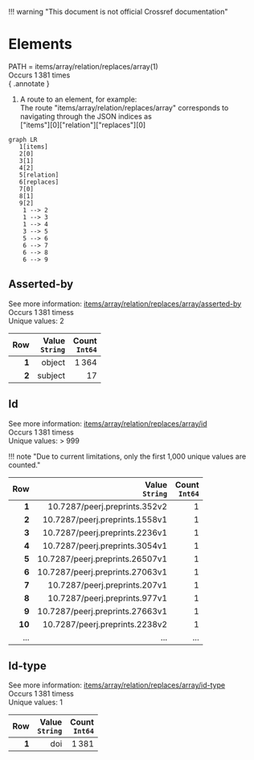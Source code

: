 !!! warning "This document is not official Crossref documentation"
# Elements
PATH = items/array/relation/replaces/array(1)  
Occurs 1 381 times  
{ .annotate }

1. A route to an element, for example:  
   The route "items/array/relation/replaces/array" corresponds to navigating through the JSON indices as  
   ["items"][0]["relation"]["replaces"][0]  

```mermaid
graph LR
   1[items]
   2[0]
   3[1]
   4[2]
   5[relation]
   6[replaces]
   7[0]
   8[1]
   9[2]
    1 --> 2
    1 --> 3
    1 --> 4
    3 --> 5
    5 --> 6
    6 --> 7
    6 --> 8
    6 --> 9
```


## Asserted-by
See more information: [items/array/relation/replaces/array/asserted-by](asserted-by/index.md)  
Occurs 1 381 timess  
Unique values: 2  

| **Row** | **Value**<br>`String` | **Count**<br>`Int64` |
|--------:|----------------------:|---------------------:|
| **1**   | object                | 1 364                |
| **2**   | subject               | 17                   |

## Id
See more information: [items/array/relation/replaces/array/id](id/index.md)  
Occurs 1 381 timess  
Unique values: > 999  

!!! note "Due to current limitations, only the first 1,000 unique values are counted."

| **Row** | **Value**<br>`String`           | **Count**<br>`Int64` |
|--------:|--------------------------------:|---------------------:|
| **1**   | 10.7287/peerj.preprints.352v2   | 1                    |
| **2**   | 10.7287/peerj.preprints.1558v1  | 1                    |
| **3**   | 10.7287/peerj.preprints.2236v1  | 1                    |
| **4**   | 10.7287/peerj.preprints.3054v1  | 1                    |
| **5**   | 10.7287/peerj.preprints.26507v1 | 1                    |
| **6**   | 10.7287/peerj.preprints.27063v1 | 1                    |
| **7**   | 10.7287/peerj.preprints.207v1   | 1                    |
| **8**   | 10.7287/peerj.preprints.977v1   | 1                    |
| **9**   | 10.7287/peerj.preprints.27663v1 | 1                    |
| **10**  | 10.7287/peerj.preprints.2238v2  | 1                    |
| ... | ... | ... |

## Id-type
See more information: [items/array/relation/replaces/array/id-type](id-type/index.md)  
Occurs 1 381 timess  
Unique values: 1  

| **Row** | **Value**<br>`String` | **Count**<br>`Int64` |
|--------:|----------------------:|---------------------:|
| **1**   | doi                   | 1 381                |

